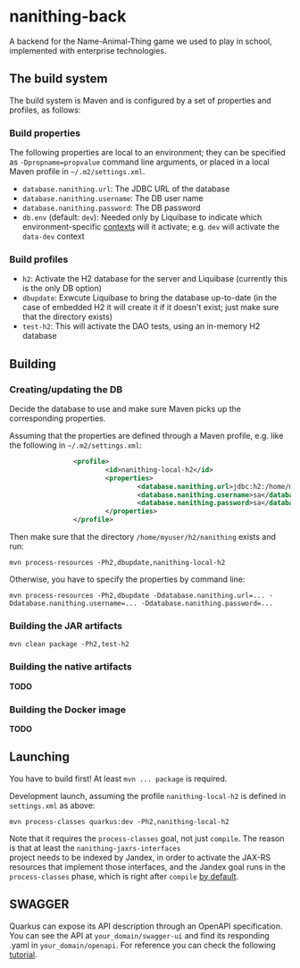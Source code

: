 # nanithing-back

A backend for the Name-Animal-Thing game we used to play in school, implemented with enterprise technologies.

## The build system

The build system is Maven and is configured by a set of properties and profiles, as follows:

### Build properties

The following properties are local to an environment; they can be specified as `-Dpropname=propvalue` command line arguments,
or placed in a local Maven profile in `~/.m2/settings.xml`.

- `database.nanithing.url`: The JDBC URL of the database
- `database.nanithing.username`: The DB user name
- `database.nanithing.password`: The DB password
- `db.env` (default: `dev`): Needed only by Liquibase to indicate which environment-specific [contexts](https://www.liquibase.org/documentation/contexts.html)
will it activate; e.g. `dev` will activate the `data-dev` context

### Build profiles

- `h2`: Activate the H2 database for the server and Liquibase (currently this is the only DB option)
- `dbupdate`: Exwcute Liquibase to bring the database up-to-date (in the case of embedded H2 it will create it if it doesn't exist; just make sure that the directory exists)
- `test-h2`: This will activate the DAO tests, using an in-memory H2 database

## Building

### Creating/updating the DB

Decide the database to use and make sure Maven picks up the corresponding properties.

Assuming that the properties are defined through a Maven profile, e.g. like the following in `~/.m2/settings.xml`:

```xml
                <profile>
                        <id>nanithing-local-h2</id>
                        <properties>
                                <database.nanithing.url>jdbc:h2:/home/myuser/h2/nanithing</database.nanithing.url>
                                <database.nanithing.username>sa</database.nanithing.username>
                                <database.nanithing.password>sa</database.nanithing.password>
                        </properties>
                </profile>
```

Then make sure that the directory `/home/myuser/h2/nanithing` exists and run:

```shell
mvn process-resources -Ph2,dbupdate,nanithing-local-h2
```

Otherwise, you have to specify the properties by command line:

```shell
mvn process-resources -Ph2,dbupdate -Ddatabase.nanithing.url=... -Ddatabase.nanithing.username=... -Ddatabase.nanithing.password=...
```

### Building the JAR artifacts

```shell
mvn clean package -Ph2,test-h2
```

### Building the native artifacts

**TODO**

### Building the Docker image

**TODO**

## Launching

You have to build first! At least `mvn ... package` is required.

Development launch, assuming the profile `nanithing-local-h2` is defined in `settings.xml` as above:

```shell
mvn process-classes quarkus:dev -Ph2,nanithing-local-h2
```

Note that it requires the `process-classes` goal, not just `compile`. The reason is that at least the `nanithing-jaxrs-interfaces`	
project needs to be indexed by Jandex, in order to activate the JAX-RS resources that implement those interfaces, and the Jandex goal
runs in the `process-classes` phase, which is right after `compile` [by default](https://maven.apache.org/guides/introduction/introduction-to-the-lifecycle.html).


## SWAGGER

Quarkus can expose its API description through an OpenAPI specification. You can see the API at `your_domain/swagger-ui` and find its responding .yaml in `your_domain/openapi`. 
For reference you can check the following [tutorial](https://quarkus.io/guides/openapi-swaggerui-guide). 
